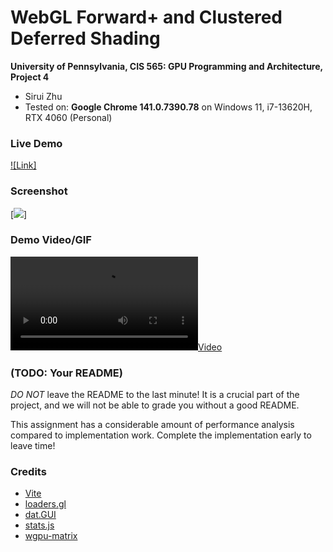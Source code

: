 WebGL Forward+ and Clustered Deferred Shading
======================

**University of Pennsylvania, CIS 565: GPU Programming and Architecture, Project 4**

* Sirui Zhu
* Tested on: **Google Chrome 141.0.7390.78** on
  Windows 11, i7-13620H, RTX 4060 (Personal)

### Live Demo

[![Link]](http://angelasiruizhu.github.io/Project4-WebGPU-Forward-Plus-and-Clustered-Deferred)

### Screenshot

[![](img/screenshot.png)]

### Demo Video/GIF

[![](img/video.mp4)](TODO)

### (TODO: Your README)

*DO NOT* leave the README to the last minute! It is a crucial part of the
project, and we will not be able to grade you without a good README.

This assignment has a considerable amount of performance analysis compared
to implementation work. Complete the implementation early to leave time!

### Credits

- [Vite](https://vitejs.dev/)
- [loaders.gl](https://loaders.gl/)
- [dat.GUI](https://github.com/dataarts/dat.gui)
- [stats.js](https://github.com/mrdoob/stats.js)
- [wgpu-matrix](https://github.com/greggman/wgpu-matrix)
